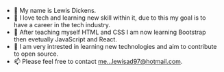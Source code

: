 - 👋 My name is Lewis Dickens.
- 👀 I love tech and learning new skill within it, due to this my goal is to have a career in the tech industry.
- 🌱 After teaching myself HTML and CSS I am now learning Bootstrap then evetually JavaScript and React.
- 💞️ I am very intrested in learning new technologies and aim to contribute to open source.
- 📫 Please feel free to contact me...lewisad97@hotmail.com.

<!---
lewisad97/lewisad97 is a ✨ special ✨ repository because its `README.md` (this file) appears on your GitHub profile.
You can click the Preview link to take a look at your changes.
--->
